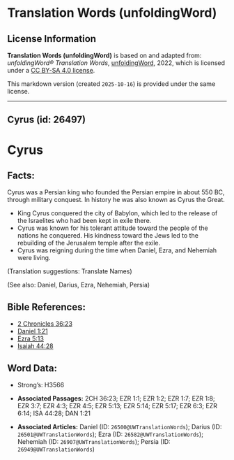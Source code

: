 # Translation Words (unfoldingWord)

## License Information

**Translation Words (unfoldingWord)** is based on and adapted from: _unfoldingWord® Translation Words_, [unfoldingWord](https://unfoldingword.org/utw), 2022, which is licensed under a [CC BY-SA 4.0 license](https://creativecommons.org/licenses/by-sa/4.0/legalcode.en).

This markdown version (created `2025-10-16`) is provided under the same license.



--------------------------------

## Cyrus (id: 26497)

Cyrus
=====

Facts:
------

Cyrus was a Persian king who founded the Persian empire in about 550 BC, through military conquest. In history he was also known as Cyrus the Great.

* King Cyrus conquered the city of Babylon, which led to the release of the Israelites who had been kept in exile there.
* Cyrus was known for his tolerant attitude toward the people of the nations he conquered. His kindness toward the Jews led to the rebuilding of the Jerusalem temple after the exile.
* Cyrus was reigning during the time when Daniel, Ezra, and Nehemiah were living.

(Translation suggestions: Translate Names)

(See also: Daniel, Darius, Ezra, Nehemiah, Persia)

Bible References:
-----------------

* [2 Chronicles 36:23](https://ref.ly/2Chr36:23)
* [Daniel 1:21](https://ref.ly/Dan1:21)
* [Ezra 5:13](https://ref.ly/Ezra5:13)
* [Isaiah 44:28](https://ref.ly/Isa44:28)

Word Data:
----------

* Strong’s: H3566

* **Associated Passages:** 2CH 36:23; EZR 1:1; EZR 1:2; EZR 1:7; EZR 1:8; EZR 3:7; EZR 4:3; EZR 4:5; EZR 5:13; EZR 5:14; EZR 5:17; EZR 6:3; EZR 6:14; ISA 44:28; DAN 1:21
* **Associated Articles:** Daniel (ID: `26500@UWTranslationWords`); Darius (ID: `26501@UWTranslationWords`); Ezra (ID: `26582@UWTranslationWords`); Nehemiah (ID: `26907@UWTranslationWords`); Persia (ID: `26949@UWTranslationWords`)

